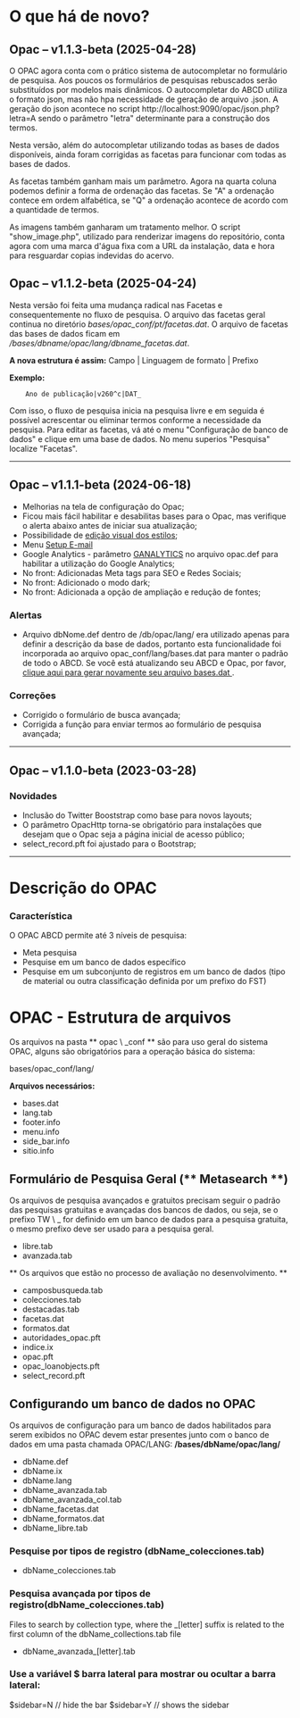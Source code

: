 # O que há de novo?

## Opac – v1.1.3-beta (2025-04-28)

O OPAC agora conta com o prático sistema de autocompletar no formulário de pesquisa. Aos poucos os formulários de pesquisas rebuscados serão substituídos por modelos mais dinâmicos. O autocompletar do ABCD utiliza o formato json, mas não hpa necessidade de geração de arquivo .json. A geração do json acontece no script http://localhost:9090/opac/json.php?letra=A sendo o parâmetro "letra" determinante para a construção dos termos.

Nesta versão, além do autocompletar utilizando todas as bases de dados disponíveis, ainda foram corrigidas as facetas para funcionar com todas as bases de dados.

As facetas também ganham mais um parâmetro. Agora na quarta coluna podemos definir a forma de ordenação das facetas. Se "A" a ordenação contece em ordem alfabética, se "Q" a ordenação acontece de acordo com a quantidade de termos.

As imagens também ganharam um tratamento melhor. O script "show_image.php", utilizado para renderizar imagens do repositório, conta agora com uma marca d'água fixa com a URL da instalação, data e hora para resguardar copias indevidas do acervo.



## Opac – v1.1.2-beta (2025-04-24)

Nesta versão foi feita uma mudança radical nas Facetas e consequentemente no fluxo de pesquisa. O arquivo das facetas geral continua no diretório *bases/opac_conf/pt/facetas.dat*.
O arquivo de facetas das bases de dados ficam em */bases/dbname/opac/lang/dbname_facetas.dat*.

**A nova estrutura é assim:**
        Campo | Linguagem de formato | Prefixo

**Exemplo:**

        Ano de publicação|v260^c|DAT_

Com isso, o fluxo de pesquisa inicia na pesquisa livre e em seguida é possível acrescentar ou eliminar termos conforme a necessidade da pesquisa.
Para editar as facetas, vá até o menu "Configuração de banco de dados" e clique em uma base de dados. No menu superios "Pesquisa" localize "Facetas".


----

## Opac – v1.1.1-beta (2024-06-18)
*   Melhorias na tela de configuração do Opac;
*   Ficou mais fácil habilitar e desabilitas bases para o Opac, mas verifique o alerta abaixo antes de iniciar sua atualização;
*   Possibilidade de <a href="javascript:EnviarForma('presentacion.php')">edição visual dos estilos</a>;
*   Menu <a href="javascript:EnviarForma('adm_email.php')">Setup E-mail</a>
*   Google Analytics - parâmetro <a href="javascript:EnviarForma('parametros.php')">GANALYTICS</a> no arquivo opac.def para habilitar a utilização do Google Analytics;
*   No front: Adicionadas Meta tags para SEO e Redes Sociais; 
*   No front: Adicionado o modo dark;
*   No front: Adicionada a opção de ampliação e redução de fontes;

### Alertas
*   Arquivo dbNome.def dentro de /db/opac/lang/ era utilizado apenas para definir a descrição da base de dados, portanto esta funcionalidade foi incorporada ao arquivo opac_conf/lang/bases.dat para manter o padrão de todo o ABCD. Se você está atualizando seu ABCD e Opac, por favor, <a href="javascript:EnviarForma('/central/settings/opac/databases.php')">clique aqui para gerar novamente seu arquivo bases.dat </a>.


### Correções
- Corrigido o formulário de busca avançada;
- Corrigida a função para enviar termos ao formulário de pesquisa avançada;

----
## Opac – v1.1.0-beta (2023-03-28)
### Novidades
- Inclusão do Twitter Booststrap como base para novos layouts;
- O parâmetro OpacHttp torna-se obrigatório para instalações que desejam que o Opac seja a página inicial de acesso público;
- select_record.pft foi ajustado para o Bootstrap;

----
# Descrição do OPAC
### Característica

O OPAC ABCD permite até 3 níveis de pesquisa:
*   Meta pesquisa
*   Pesquise em um banco de dados específico
*   Pesquise em um subconjunto de registros em um banco de dados (tipo de material ou outra classificação definida por um prefixo do FST)

# OPAC - Estrutura de arquivos

Os arquivos na pasta ** opac \ _conf ** são para uso geral do sistema OPAC, alguns são obrigatórios para a operação básica do sistema:

bases/opac\_conf/lang/

**Arquivos necessários:**

*   bases.dat
*   lang.tab
*   footer.info
*   menu.info
*   side\_bar.info
*   sitio.info

## Formulário de Pesquisa Geral (** Metasearch **)

Os arquivos de pesquisa avançados e gratuitos precisam seguir o padrão das pesquisas gratuitas e avançadas dos bancos de dados, ou seja, se o prefixo TW \ _ for definido em um banco de dados para a pesquisa gratuita, o mesmo prefixo deve ser usado para a pesquisa geral.

*   libre.tab
*   avanzada.tab

** Os arquivos que estão no processo de avaliação no desenvolvimento. **

*   camposbusqueda.tab
*   colecciones.tab
*   destacadas.tab
*   facetas.dat
*   formatos.dat
*   autoridades\_opac.pft
*   indice.ix
*   opac.pft
*   opac\_loanobjects.pft
*   select\_record.pft

## Configurando um banco de dados no OPAC

Os arquivos de configuração para um banco de dados habilitados para serem exibidos no OPAC devem estar presentes junto com o banco de dados em uma pasta chamada OPAC/LANG: **/bases/dbName/opac/lang/**

*   dbName.def
*   dbName.ix
*   dbName.lang
*   dbName\_avanzada.tab
*   dbName\_avanzada_col.tab
*   dbName\_facetas.dat
*   dbName\_formatos.dat
*   dbName\_libre.tab

### Pesquise por tipos de registro (dbName\_colecciones.tab)

*   dbName\_colecciones.tab

### Pesquisa avançada por tipos de registro(dbName\_colecciones.tab)

Files to search by collection type, where the \_\[letter\] suffix is related to the first column of the dbName\_collections.tab file

*   dbName\_avanzada\_\[letter\].tab


### Use a variável $ barra lateral para mostrar ou ocultar a barra lateral:

$sidebar=N // hide the bar
$sidebar=Y // shows the sidebar
